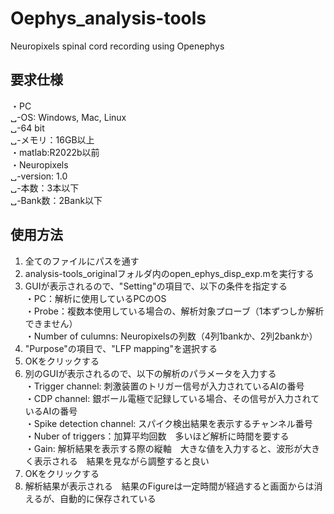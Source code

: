 # Oephys_analysis-tools
Neuropixels spinal cord recording using Openephys

## 要求仕様
・PC<br>
 ␣-OS: Windows, Mac, Linux<br>
 ␣-64 bit<br>
 ␣-メモリ：16GB以上<br>
・matlab:R2022b以前<br>
・Neuropixels <br>
 ␣-version: 1.0<br>
 ␣-本数：3本以下<br>
 ␣-Bank数：2Bank以下<br>

## 使用方法
1. 全てのファイルにパスを通す<br>
2. analysis-tools_originalフォルダ内のopen_ephys_disp_exp.mを実行する<br>
3. GUIが表示されるので、"Setting"の項目で、以下の条件を指定する<br>
 ・PC：解析に使用しているPCのOS<br>
 ・Probe：複数本使用している場合の、解析対象プローブ（1本ずつしか解析できません）<br>
 ・Number of culumns: Neuropixelsの列数（4列1bankか、2列2bankか）<br>
4. "Purpose"の項目で、"LFP mapping"を選択する<br>
5. OKをクリックする<br>
6. 別のGUIが表示されるので、以下の解析のパラメータを入力する<br>
 ・Trigger channel: 刺激装置のトリガー信号が入力されているAIの番号<br>
 ・CDP channel: 銀ボール電極で記録している場合、その信号が入力されているAIの番号<br>
 ・Spike detection channel: スパイク検出結果を表示するチャンネル番号<br>
 ・Nuber of triggers：加算平均回数　多いほど解析に時間を要する<br>
 ・Gain: 解析結果を表示する際の縦軸　大きな値を入力すると、波形が大きく表示される　結果を見ながら調整すると良い<br>
7. OKをクリックする<br>
8. 解析結果が表示される　結果のFigureは一定時間が経過すると画面からは消えるが、自動的に保存されている<br>
